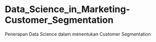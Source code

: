 # Data_Science_in_Marketing-Customer_Segmentation
Penerapan Data Science dalam menentukan Customer Segmentation

